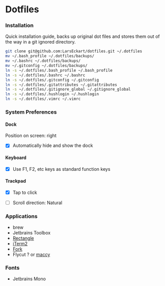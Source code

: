# Dotfiles

### Installation

Quick installation guide, backs up original dot files and stores them out of the way in a git ignored directory.

```bash
git clone git@github.com:LarsEckart/dotfiles.git ~/.dotfiles
mv ~/.bash_profile ~/.dotfiles/backups/
mv ~/.bashrc ~/.dotfiles/backups/
mv ~/.gitconfig ~/.dotfiles/backups/
ln -s ~/.dotfiles/.bash_profile ~/.bash_profile
ln -s ~/.dotfiles/.bashrc ~/.bashrc
ln -s ~/.dotfiles/.gitconfig ~/.gitconfig
ln -s ~/.dotfiles/.gitattributes ~/.gitattributes
ln -s ~/.dotfiles/.gitignore_global ~/.gitignore_global 
ln -s ~/.dotfiles/.hushlogin ~/.hushlogin 
ln -s ~/.dotfiles/.vimrc ~/.vimrc
```

### System Preferences

#### Dock

Position on screen: right
- [x] Automatically hide and show the dock

#### Keyboard

- [x] Use F1, F2, etc keys as standard function keys

#### Trackpad

- [x] Tap to click
- [ ] Scroll direction: Natural


### Applications
* brew
* Jetbrains Toolbox
* [Rectangle](https://github.com/rxhanson/Rectangle)
* [iTerm2](https://iterm2.com/)
* [Fork](https://git-fork.com/)
* Flycut ? or [maccy](https://maccy.app/)


### Fonts

* Jetbrains Mono
